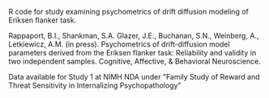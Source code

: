R code for study examining psychometrics of drift diffusion modeling of Eriksen flanker task.

Rappaport, B.I., Shankman, S.A. Glazer, J.E., Buchanan, S.N., Weinberg, A., Letkiewicz, A.M. (in press). Psychometrics of drift-diffusion model parameters derived from the Eriksen flanker task: Reliability and validity in two independent samples. Cognitive, Affective, & Behavioral Neuroscience.

Data available for Study 1 at NIMH NDA under "Family Study of Reward and Threat Sensitivity in Internalizing Psychopathology"
